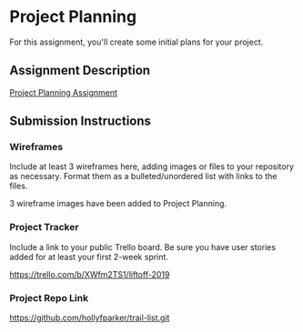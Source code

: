 # Project Planning
For this assignment, you'll create some initial plans for your project.

## Assignment Description
[Project Planning Assignment](https://education.launchcode.org/liftoff/modules/assignments/project-planning)

## Submission Instructions

### Wireframes

Include at least 3 wireframes here, adding images or files to your repository as necessary. Format them as a bulleted/unordered list with links to the files.

3 wireframe images have been added to Project Planning. 

### Project Tracker

Include a link to your public Trello board. Be sure you have user stories added for at least your first 2-week sprint.

https://trello.com/b/XWfm2TS1/liftoff-2019

### Project Repo Link

https://github.com/hollyfparker/trail-list.git


